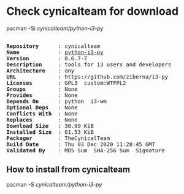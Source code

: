 # Check cynicalteam for download

pacman -Si *cynicalteam/python-i3-py*

<div class="highlight"><pre class="highlight"><text>
<b>Repository</b>      : cynicalteam
<b>Name</b>            : <a href="../../x86_64/python-i3-py-0.6.7-7-any.pkg.tar.zst">python-i3-py</a>
<b>Version</b>         : 0.6.7-7
<b>Description</b>     : tools for i3 users and developers
<b>Architecture</b>    : any
<b>URL</b>             : https://github.com/ziberna/i3-py
<b>Licenses</b>        : GPL3  custom:WTFPL2
<b>Groups</b>          : None
<b>Provides</b>        : None
<b>Depends On</b>      : python  i3-wm
<b>Optional Deps</b>   : None
<b>Conflicts With</b>  : None
<b>Replaces</b>        : None
<b>Download Size</b>   : 30.99 KiB
<b>Installed Size</b>  : 61.53 KiB
<b>Packager</b>        : TheCynicalTeam <wayne6324@gmail.com>
<b>Build Date</b>      : Thu 03 Dec 2020 11:28:45 GMT
<b>Validated By</b>    : MD5 Sum  SHA-256 Sum  Signature
</text></pre></div>

## How to install from cynicalteam

pacman -S *cynicalteam/python-i3-py*
